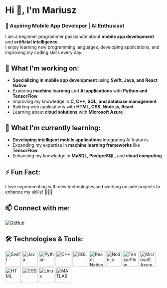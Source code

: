 # Hi 👋, I'm Mariusz  

### 🚀 Aspiring Mobile App Developer | AI Enthusiast  

I am a beginner programmer passionate about **mobile app development** and **artificial intelligence**.  
I enjoy learning new programming languages, developing applications, and improving my coding skills every day.  

## 🔭 What I'm working on:
- **Specializing in mobile app development** using **Swift, Java, and React Native**  
- Exploring **machine learning** and **AI applications** with **Python and TensorFlow**  
- Improving my knowledge in **C, C++, SQL, and database management**  
- Building web applications with **HTML, CSS, Node.js, React**  
- Learning about **cloud solutions** with **Microsoft Azure**  

## 🌱 What I'm currently learning:
- **Developing intelligent mobile applications** integrating AI features  
- Expanding my expertise in **machine learning frameworks** like **TensorFlow**  
- Enhancing my knowledge in **MySQL, PostgreSQL**, and **cloud computing**  

## ⚡ Fun Fact:
I love experimenting with new technologies and working on side projects to enhance my skills! 🚀📱🤖  

## 📫 Connect with me:

<p align="left">
  <a href="https://github.com/Mairon127" target="_blank">
     <img src="https://img.icons8.com/ios-glyphs/50/ffffff/github.png" alt="GitHub"/>
  </a>
</p>


## 🛠️ Technologies & Tools:

<p align="left">
  <img src="https://cdn.jsdelivr.net/gh/devicons/devicon/icons/swift/swift-original.svg" alt="Swift" width="50" height="50"/>
  <img src="https://cdn.jsdelivr.net/gh/devicons/devicon/icons/java/java-original.svg" alt="Java" width="50" height="50"/>
  <img src="https://cdn.jsdelivr.net/gh/devicons/devicon/icons/python/python-original.svg" alt="Python" width="50" height="50"/>
  <img src="https://cdn.jsdelivr.net/gh/devicons/devicon/icons/cplusplus/cplusplus-original.svg" alt="C++" width="50" height="50"/>
  <img src="https://cdn.jsdelivr.net/gh/devicons/devicon/icons/mysql/mysql-original.svg" alt="SQL" width="50" height="50"/>
  <img src="https://cdn.jsdelivr.net/gh/devicons/devicon/icons/react/react-original.svg" alt="React Native" width="50" height="50"/>
  <img src="https://cdn.jsdelivr.net/gh/devicons/devicon/icons/nodejs/nodejs-plain-wordmark.svg" alt="Node.js" width="50" height="50"/>
  <img src="https://cdn.jsdelivr.net/gh/devicons/devicon/icons/tensorflow/tensorflow-original.svg" alt="TensorFlow" width="50" height="50"/>
  <img src="https://cdn.jsdelivr.net/gh/devicons/devicon/icons/azure/azure-original.svg" alt="Microsoft Azure" width="50" height="50"/>
  <img src="https://cdn.jsdelivr.net/gh/devicons/devicon/icons/html5/html5-original.svg" alt="HTML" width="50" height="50"/>
  <img src="https://cdn.jsdelivr.net/gh/devicons/devicon/icons/css3/css3-original.svg" alt="CSS" width="50" height="50"/>
  <img src="https://cdn.jsdelivr.net/gh/devicons/devicon/icons/linux/linux-original.svg" alt="Linux" width="50" height="50"/>
  <img src="https://cdn.jsdelivr.net/gh/devicons/devicon/icons/matlab/matlab-original.svg" alt="MATLAB" width="50" height="50"/>
</p>
